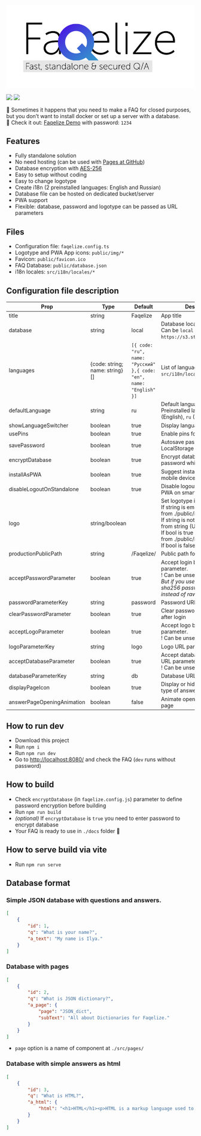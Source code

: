 <img src="faqelize/assets/banner.jpg" alt="drawing" width="800"/>

![](https://img.shields.io/badge/VUE-3-brightgreen) ![](https://img.shields.io/badge/TypeScript-blue)

🤔 Sometimes it happens that you need to make a FAQ for closed purposes, but you don’t want to install docker or set up a server with a database.  
🖤 Check it out: <a href="https://powerdot.github.com/Faqelize/" target="_blank">Faqelize Demo</a> with password: <code>1234</code>

## Features
* Fully standalone solution
* No need hosting (can be used with [Pages at GitHub](https://pages.github.com/))
* Database encryption with [AES-256](https://en.wikipedia.org/wiki/Advanced_Encryption_Standard)
* Easy to setup without coding
* Easy to change logotype
* Create i18n (2 preinstalled languages: English and Russian)
* Database file can be hosted on dedicated bucket/server
* PWA support
* Flexible: database, password and logotype can be passed as URL parameters

## Files
* Configuration file: `faqelize.config.ts`
* Logotype and PWA App icons: `public/img/*`
* Favicon: `public/favicon.ico`
* FAQ Database: `public/database.json`
* i18n locales: `src/i18n/locales/*`

## Configuration file description
Prop | Type | Default | Description
--- | --- | --- | --- 
title | string | Faqelize | App title 
database | string | local | Database location.<br/>Can be `local` or any URL<br/>`https://s3.storage.io/db.json`
languages | {code: string; name: string}[] | `[{ code: "ru", name: "Русский" },{ code: "en", name: "English" }]` | List of languages located in `src/i18n/locales/*`
defaultLanguage | string | ru | Default language.<br/>Preinstalled languages: `en` (English), `ru` (Russian)
showLanguageSwitcher | boolean | true | Display language switcher
usePins | boolean | true | Enable pins for questions
savePassword | boolean | true | Autosave password hash in LocalStorage
encryptDatabase | boolean | true | Encrypt database.json with password while building
installAsPWA | boolean | true | Suggest install as app on mobile devices
disableLogoutOnStandalone | boolean | true | Disable logout if page works as PWA on smartphone
logo | string/boolean |  | Set logotype image.<br>If string is empty - default logo from ./public/img/logo.png<br>If string is not empty - image from string (URL or base64)<br>If bool is true - default logo from ./public/img/logo.png<br>If bool is false - no logo
productionPublicPath | string | /Faqelize/ | Public path for production build
acceptPasswordParameter | boolean | true | Accept login by `&password` URL parameter.<br>! Can be unsecure.<br>*But if you use it, better send sha256 password hash instead of raw password.*
passwordParameterKey | string | password | Password URL parameter key
clearPasswordParameter | boolean | true | Clear password URL parameter after login
acceptLogoParameter | boolean | true | Accept logo by `&logo` URL parameter.<br>! Can be unsecure for XSS.
logoParameterKey | string | logo | Logo URL parameter key
acceptDatabaseParameter | boolean | true | Accept database by `&database` URL parameter.<br>! Can be unsecure for XSS.
databaseParameterKey | string | db | Database URL parameter key
displayPageIcon | boolean | true | Display or hide icon of "page" type of answer
answerPageOpeningAnimation | boolean | false | Animate opening for answer page


## How to run dev
* Download this project
* Run <code>npm i</code>
* Run `npm run dev`
* Go to <a href="http://localhost:8080/" target="_blank">http://localhost:8080/</a> and check the FAQ (`dev` runs without password)

## How to build
* Check `encryptDatabase` (in `faqelize.config.js`) parameter to define password encryption before building
* Run `npm run build`
* *(optional)* If `encryptDatabase` is `true` you need to enter password to encrypt database
* Your FAQ is ready to use in `./docs` folder 🎉

## How to serve build via vite
* Run `npm run serve`

## Database format

### Simple JSON database with questions and answers.

```json
[
    {
        "id": 1,
        "q": "What is your name?",
        "a_text": "My name is Ilya."
    }
]
```

### Database with pages

```json
[
    {
        "id": 2,
        "q": "What is JSON dictionary?",
        "a_page": {
            "page": "JSON_dict",
            "subText": "All about Dictionaries for Faqelize."
        }
    }
]
```
* `page` option is a name of component at `./src/pages/`

### Database with simple answers as html

```json
[
    {
        "id": 3,
        "q": "What is HTML?",
        "a_html": {
            "html": "<h1>HTML</h1><p>HTML is a markup language used to create web pages.</p>"
        }
    }
]
```
